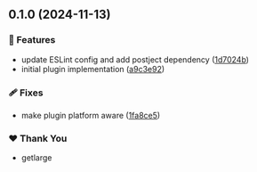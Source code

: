 ## 0.1.0 (2024-11-13)

### 🚀 Features

- update ESLint config and add postject dependency ([1d7024b](https://github.com/getlarge/nx-node-sea/commit/1d7024b))
- initial plugin implementation ([a9c3e92](https://github.com/getlarge/nx-node-sea/commit/a9c3e92))

### 🩹 Fixes

- make plugin platform aware ([1fa8ce5](https://github.com/getlarge/nx-node-sea/commit/1fa8ce5))

### ❤️  Thank You

- getlarge